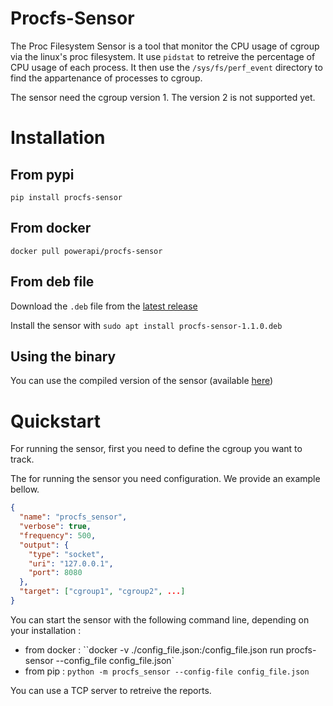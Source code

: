 # Procfs-Sensor

The Proc Filesystem Sensor is a tool that monitor the CPU usage of cgroup via
the linux's proc filesystem.
It use `pidstat` to retreive the percentage of CPU usage of each process.
It then use the `/sys/fs/perf_event` directory to find the appartenance of
processes to cgroup.

The sensor need the cgroup version 1. The version 2 is not supported yet.

# Installation

## From pypi

`pip install procfs-sensor`

## From docker

`docker pull powerapi/procfs-sensor`

## From deb file

Download the `.deb` file from the [latest
release](https://github.com/powerapi-ng/procfs-sensor/releases)

Install the sensor with `sudo apt install procfs-sensor-1.1.0.deb`

## Using the binary

You can use the compiled version of the sensor (available
[here](https://github.com/powerapi-ng/procfs-sensor/releases))

# Quickstart

For running the sensor, first you need to define the cgroup you want to track.

The for running the sensor you need configuration. We provide an example bellow.

```json
{
  "name": "procfs_sensor",
  "verbose": true,
  "frequency": 500,
  "output": {
    "type": "socket",
    "uri": "127.0.0.1",
    "port": 8080
  },
  "target": ["cgroup1", "cgroup2", ...]
}
```

You can start the sensor with the following command line, depending on your installation :

- from docker : ``docker -v ./config_file.json:/config_file.json run procfs-sensor --config_file config_file.json`
- from pip : `python -m procfs_sensor --config-file config_file.json`

You can use a TCP server to retreive the reports.
